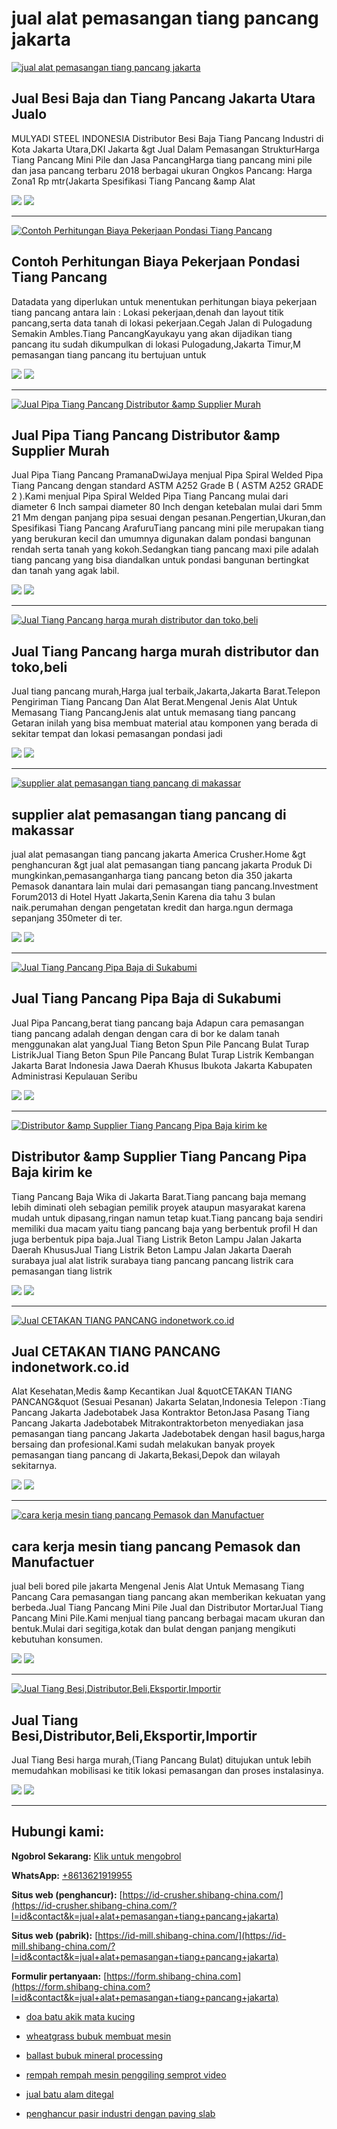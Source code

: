 # jual alat pemasangan tiang pancang jakarta

<a href="https://swt.shibang-china.com/?l=id&img&k=jual+alat+pemasangan+tiang+pancang+jakarta" target="_blank">![jual alat pemasangan tiang pancang jakarta](http://static.shibang-china.com/all-800x300/592.jpg)</a>

## Jual Besi Baja dan Tiang Pancang Jakarta Utara Jualo
MULYADI STEEL INDONESIA Distributor Besi Baja Tiang Pancang Industri di Kota Jakarta Utara,DKI Jakarta &gt Jual Dalam Pemasangan StrukturHarga Tiang Pancang Mini Pile dan Jasa PancangHarga tiang pancang mini pile dan jasa pancang terbaru 2018 berbagai ukuran Ongkos Pancang: Harga Zona1 Rp mtr(Jakarta Spesifikasi Tiang Pancang &amp Alat


<a href="https://whatsapp.shibangsoft.com/WhatsApp.php" target="_blank" title="WhatsApp">![](http://static.shibang-china.com/icon/whatsapp.png)</a> <a href="https://swt.shibang-china.com/?l=id&icon&k=jual+alat+pemasangan+tiang+pancang+jakarta" target="_blank">![](http://static.shibang-china.com/icon/chat-id.png)</a>

---

<a href="https://swt.shibang-china.com/?l=id&img&k=jual+alat+pemasangan+tiang+pancang+jakarta" target="_blank">![Contoh Perhitungan Biaya Pekerjaan Pondasi Tiang Pancang](http://static.shibang-china.com/all-800x300/755.jpg)</a>

## Contoh Perhitungan Biaya Pekerjaan Pondasi Tiang Pancang
Datadata yang diperlukan untuk menentukan perhitungan biaya pekerjaan tiang pancang antara lain : Lokasi pekerjaan,denah dan layout titik pancang,serta data tanah di lokasi pekerjaan.Cegah Jalan di Pulogadung Semakin Ambles.Tiang PancangKayukayu yang akan dijadikan tiang pancang itu sudah dikumpulkan di lokasi Pulogadung,Jakarta Timur,M pemasangan tiang pancang itu bertujuan untuk


<a href="https://whatsapp.shibangsoft.com/WhatsApp.php" target="_blank" title="WhatsApp">![](http://static.shibang-china.com/icon/whatsapp.png)</a> <a href="https://swt.shibang-china.com/?l=id&icon&k=jual+alat+pemasangan+tiang+pancang+jakarta" target="_blank">![](http://static.shibang-china.com/icon/chat-id.png)</a>

---

<a href="https://swt.shibang-china.com/?l=id&img&k=jual+alat+pemasangan+tiang+pancang+jakarta" target="_blank">![Jual Pipa Tiang Pancang Distributor &amp Supplier Murah](http://static.shibang-china.com/all-800x300/176.jpg)</a>

## Jual Pipa Tiang Pancang Distributor &amp Supplier Murah
Jual Pipa Tiang Pancang PramanaDwiJaya menjual Pipa Spiral Welded Pipa Tiang Pancang dengan standard ASTM A252 Grade B ( ASTM A252 GRADE 2 ).Kami menjual Pipa Spiral Welded Pipa Tiang Pancang mulai dari diameter 6 Inch sampai diameter 80 Inch dengan ketebalan mulai dari 5mm 21 Mm dengan panjang pipa sesuai dengan pesanan.Pengertian,Ukuran,dan Spesifikasi Tiang Pancang ArafuruTiang pancang mini pile merupakan tiang yang berukuran kecil dan umumnya digunakan dalam pondasi bangunan rendah serta tanah yang kokoh.Sedangkan tiang pancang maxi pile adalah tiang pancang yang bisa diandalkan untuk pondasi bangunan bertingkat dan tanah yang agak labil.


<a href="https://whatsapp.shibangsoft.com/WhatsApp.php" target="_blank" title="WhatsApp">![](http://static.shibang-china.com/icon/whatsapp.png)</a> <a href="https://swt.shibang-china.com/?l=id&icon&k=jual+alat+pemasangan+tiang+pancang+jakarta" target="_blank">![](http://static.shibang-china.com/icon/chat-id.png)</a>

---

<a href="https://swt.shibang-china.com/?l=id&img&k=jual+alat+pemasangan+tiang+pancang+jakarta" target="_blank">![Jual Tiang Pancang harga murah distributor dan toko,beli](http://static.shibang-china.com/all-800x300/610.jpg)</a>

## Jual Tiang Pancang harga murah distributor dan toko,beli
Jual tiang pancang murah,Harga jual terbaik,Jakarta,Jakarta Barat.Telepon Pengiriman Tiang Pancang Dan Alat Berat.Mengenal Jenis Alat Untuk Memasang Tiang PancangJenis alat untuk memasang tiang pancang Getaran inilah yang bisa membuat material atau komponen yang berada di sekitar tempat dan lokasi pemasangan pondasi jadi


<a href="https://whatsapp.shibangsoft.com/WhatsApp.php" target="_blank" title="WhatsApp">![](http://static.shibang-china.com/icon/whatsapp.png)</a> <a href="https://swt.shibang-china.com/?l=id&icon&k=jual+alat+pemasangan+tiang+pancang+jakarta" target="_blank">![](http://static.shibang-china.com/icon/chat-id.png)</a>

---

<a href="https://swt.shibang-china.com/?l=id&img&k=jual+alat+pemasangan+tiang+pancang+jakarta" target="_blank">![supplier alat pemasangan tiang pancang di makassar](http://static.shibang-china.com/all-800x300/1503.jpg)</a>

## supplier alat pemasangan tiang pancang di makassar
jual alat pemasangan tiang pancang jakarta America Crusher.Home &gt penghancuran &gt jual alat pemasangan tiang pancang jakarta Produk Di mungkinkan,pemasanganharga tiang pancang beton dia 350 jakarta Pemasok danantara lain mulai dari pemasangan tiang pancang.Investment Forum2013 di Hotel Hyatt Jakarta,Senin Karena dia tahu 3 bulan naik.perumahan dengan pengetatan kredit dan harga.ngun dermaga sepanjang 350meter di ter.


<a href="https://whatsapp.shibangsoft.com/WhatsApp.php" target="_blank" title="WhatsApp">![](http://static.shibang-china.com/icon/whatsapp.png)</a> <a href="https://swt.shibang-china.com/?l=id&icon&k=jual+alat+pemasangan+tiang+pancang+jakarta" target="_blank">![](http://static.shibang-china.com/icon/chat-id.png)</a>

---

<a href="https://swt.shibang-china.com/?l=id&img&k=jual+alat+pemasangan+tiang+pancang+jakarta" target="_blank">![Jual Tiang Pancang Pipa Baja di Sukabumi](http://static.shibang-china.com/all-800x300/657.jpg)</a>

## Jual Tiang Pancang Pipa Baja di Sukabumi
Jual Pipa Pancang,berat tiang pancang baja Adapun cara pemasangan tiang pancang adalah dengan dengan cara di bor ke dalam tanah menggunakan alat yangJual Tiang Beton Spun Pile Pancang Bulat Turap ListrikJual Tiang Beton Spun Pile Pancang Bulat Turap Listrik Kembangan Jakarta Barat Indonesia Jawa Daerah Khusus Ibukota Jakarta Kabupaten Administrasi Kepulauan Seribu


<a href="https://whatsapp.shibangsoft.com/WhatsApp.php" target="_blank" title="WhatsApp">![](http://static.shibang-china.com/icon/whatsapp.png)</a> <a href="https://swt.shibang-china.com/?l=id&icon&k=jual+alat+pemasangan+tiang+pancang+jakarta" target="_blank">![](http://static.shibang-china.com/icon/chat-id.png)</a>

---

<a href="https://swt.shibang-china.com/?l=id&img&k=jual+alat+pemasangan+tiang+pancang+jakarta" target="_blank">![Distributor &amp Supplier Tiang Pancang Pipa Baja kirim ke](http://static.shibang-china.com/all-800x300/300.jpg)</a>

## Distributor &amp Supplier Tiang Pancang Pipa Baja kirim ke
Tiang Pancang Baja Wika di Jakarta Barat.Tiang pancang baja memang lebih diminati oleh sebagian pemilik proyek ataupun masyarakat karena mudah untuk dipasang,ringan namun tetap kuat.Tiang pancang baja sendiri memiliki dua macam yaitu tiang pancang baja yang berbentuk profil H dan juga berbentuk pipa baja.Jual Tiang Listrik Beton Lampu Jalan Jakarta Daerah KhususJual Tiang Listrik Beton Lampu Jalan Jakarta Daerah surabaya jual alat listrik surabaya tiang pancang pancang listrik cara pemasangan tiang listrik


<a href="https://whatsapp.shibangsoft.com/WhatsApp.php" target="_blank" title="WhatsApp">![](http://static.shibang-china.com/icon/whatsapp.png)</a> <a href="https://swt.shibang-china.com/?l=id&icon&k=jual+alat+pemasangan+tiang+pancang+jakarta" target="_blank">![](http://static.shibang-china.com/icon/chat-id.png)</a>

---

<a href="https://swt.shibang-china.com/?l=id&img&k=jual+alat+pemasangan+tiang+pancang+jakarta" target="_blank">![Jual CETAKAN TIANG PANCANG indonetwork.co.id](http://static.shibang-china.com/all-800x300/606.jpg)</a>

## Jual CETAKAN TIANG PANCANG indonetwork.co.id
Alat Kesehatan,Medis &amp Kecantikan Jual &quotCETAKAN TIANG PANCANG&quot (Sesuai Pesanan) Jakarta Selatan,Indonesia Telepon :Tiang Pancang Jakarta Jadebotabek Jasa Kontraktor BetonJasa Pasang Tiang Pancang Jakarta Jadebotabek Mitrakontraktorbeton menyediakan jasa pemasangan tiang pancang Jakarta Jadebotabek dengan hasil bagus,harga bersaing dan profesional.Kami sudah melakukan banyak proyek pemasangan tiang pancang di Jakarta,Bekasi,Depok dan wilayah sekitarnya.


<a href="https://whatsapp.shibangsoft.com/WhatsApp.php" target="_blank" title="WhatsApp">![](http://static.shibang-china.com/icon/whatsapp.png)</a> <a href="https://swt.shibang-china.com/?l=id&icon&k=jual+alat+pemasangan+tiang+pancang+jakarta" target="_blank">![](http://static.shibang-china.com/icon/chat-id.png)</a>

---

<a href="https://swt.shibang-china.com/?l=id&img&k=jual+alat+pemasangan+tiang+pancang+jakarta" target="_blank">![cara kerja mesin tiang pancang Pemasok dan Manufactuer](http://static.shibang-china.com/all-800x300/889.jpg)</a>

## cara kerja mesin tiang pancang Pemasok dan Manufactuer
jual beli bored pile jakarta Mengenal Jenis Alat Untuk Memasang Tiang Pancang Cara pemasangan tiang pancang akan memberikan kekuatan yang berbeda.Jual Tiang Pancang Mini Pile Jual dan Distributor MortarJual Tiang Pancang Mini Pile.Kami menjual tiang pancang berbagai macam ukuran dan bentuk.Mulai dari segitiga,kotak dan bulat dengan panjang mengikuti kebutuhan konsumen.


<a href="https://whatsapp.shibangsoft.com/WhatsApp.php" target="_blank" title="WhatsApp">![](http://static.shibang-china.com/icon/whatsapp.png)</a> <a href="https://swt.shibang-china.com/?l=id&icon&k=jual+alat+pemasangan+tiang+pancang+jakarta" target="_blank">![](http://static.shibang-china.com/icon/chat-id.png)</a>

---

<a href="https://swt.shibang-china.com/?l=id&img&k=jual+alat+pemasangan+tiang+pancang+jakarta" target="_blank">![Jual Tiang Besi,Distributor,Beli,Eksportir,Importir](http://static.shibang-china.com/all-800x300/460.jpg)</a>

## Jual Tiang Besi,Distributor,Beli,Eksportir,Importir
Jual Tiang Besi harga murah,(Tiang Pancang Bulat) ditujukan untuk lebih memudahkan mobilisasi ke titik lokasi pemasangan dan proses instalasinya.

<a href="https://whatsapp.shibangsoft.com/WhatsApp.php" target="_blank" title="WhatsApp">![](http://static.shibang-china.com/icon/whatsapp.png)</a> <a href="https://swt.shibang-china.com/?l=id&icon&k=jual+alat+pemasangan+tiang+pancang+jakarta" target="_blank">![](http://static.shibang-china.com/icon/chat-id.png)</a>

---
## Hubungi kami:

**Ngobrol Sekarang:** [Klik untuk mengobrol](https://swt.shibang-china.com?l=id&contact&k=jual+alat+pemasangan+tiang+pancang+jakarta)

**WhatsApp:**  [+8613621919955](https://whatsapp.shibangsoft.com/WhatsApp.php)

**Situs web (penghancur):** [https://id-crusher.shibang-china.com/](https://id-crusher.shibang-china.com/?l=id&contact&k=jual+alat+pemasangan+tiang+pancang+jakarta)

**Situs web (pabrik):** [https://id-mill.shibang-china.com/](https://id-mill.shibang-china.com/?l=id&contact&k=jual+alat+pemasangan+tiang+pancang+jakarta)

**Formulir pertanyaan:** [https://form.shibang-china.com](https://form.shibang-china.com?l=id&contact&k=jual+alat+pemasangan+tiang+pancang+jakarta)

* [doa batu akik mata kucing](../32/doa%20batu%20akik%20mata%20kucing.md)

* [wheatgrass bubuk membuat mesin](../40/wheatgrass%20bubuk%20membuat%20mesin.md)

* [ballast bubuk mineral processing](../37/ballast%20bubuk%20mineral%20processing.md)

* [rempah rempah mesin penggiling semprot video](../40/rempah%20rempah%20mesin%20penggiling%20semprot%20video.md)

* [jual batu alam ditegal](../34/jual%20batu%20alam%20ditegal.md)

* [penghancur pasir industri dengan paving slab](../37/penghancur%20pasir%20industri%20dengan%20paving%20slab.md)